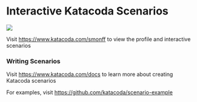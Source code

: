# Interactive Katacoda Scenarios

[![](http://shields.katacoda.com/katacoda/smonff/count.svg)](https://www.katacoda.com/smonff "Get your profile on Katacoda.com")

Visit https://www.katacoda.com/smonff to view the profile and interactive scenarios

### Writing Scenarios
Visit https://www.katacoda.com/docs to learn more about creating Katacoda scenarios

For examples, visit https://github.com/katacoda/scenario-example
